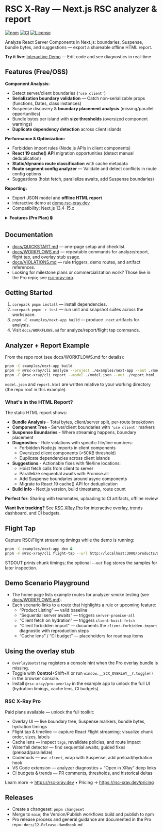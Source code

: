 # RSC X‑Ray — Next.js RSC analyzer & report

[![npm](https://img.shields.io/npm/v/@rsc-xray/cli.svg)](https://www.npmjs.com/package/@rsc-xray/cli)
[![CI](https://img.shields.io/github/actions/workflow/status/rsc-xray/rsc-xray/ci-release.yml?branch=main)](https://github.com/rsc-xray/rsc-xray/actions)
[![License](https://img.shields.io/badge/license-MIT-blue.svg)](LICENSE)

Analyze React Server Components in Next.js: boundaries, Suspense, bundle bytes, and suggestions — export a shareable offline HTML report.

**Try it live**: [Interactive Demo](https://demo.rsc-xray.dev) — Edit code and see diagnostics in real-time

## Features (Free/OSS)

**Component Analysis:**

- Detect server/client boundaries (`'use client'`)
- **Serialization boundary validation** — Catch non-serializable props (functions, Dates, class instances)
- Suspense discovery & **boundary placement analysis** (missing/parallel opportunities)
- Bundle bytes per island with **size thresholds** (oversized component warnings)
- **Duplicate dependency detection** across client islands

**Performance & Optimization:**

- Forbidden import rules (Node.js APIs in client components)
- **React 19 cache() API** migration opportunities (detect manual deduplication)
- **Static/dynamic route classification** with cache metadata
- **Route segment config analyzer** — Validate and detect conflicts in route config options
- Suggestions (hoist fetch, parallelize awaits, add Suspense boundaries)

**Reporting:**

- Export JSON model and **offline HTML report**
- Interactive demo at [demo.rsc-xray.dev](https://demo.rsc-xray.dev)
- Compatibility: Next.js 13.4–15.x

<details>
<summary><strong>Features (Pro Plan) 🔒</strong></summary>

**Live Development Tools:**

- **Interactive Overlay** — Real-time component tree with hydration timings overlaid on your running app
- **Hydration Performance Tracking** — Measure time-to-interactive for each client component
- **Cache Lens** — Visualize revalidateTag/revalidatePath impact, ISR/PPR policies, and route strategies
- **Flight Timeline** — Capture and analyze React Server Component streaming (chunk order, sizes, timings)
- **Server Actions Map** — Track which actions affect which routes through tags and paths

**CI/CD & Automation:**

- **Performance Dashboard** — Interactive HTML dashboard with A+ to F scoring, trend charts, and regression detection
- **Bundle Budgets** — Enforce size limits in CI and fail PRs that exceed thresholds
- **Automated Trend Collection** — Zero-config GitHub Action for historical performance tracking
- **PR Comments** — Automatic budget reports and delta comparisons posted to pull requests
- **Performance Scoring** — Composite scores based on bundle size, hydration, trends, and violations

**Developer Experience:**

- **VS Code Extension** — Inline diagnostics with one-click quick fixes (wrap in Suspense, add cache(), code splitting)
- **Automated Codemods** — Transform code to fix common patterns (use client, Suspense boundaries, preload hints)
- **Waterfall Detector** — Identify sequential data fetches with guided fixes
- **Advanced Diagnostics** — Route config conflicts, cache policy mismatches, static/dynamic classification

**Enterprise:**

- **Offline License Verification** — Air-gapped deployment support with JWT-based licensing
- **No Telemetry** — 100% local processing, zero network calls during analysis
- **Privacy Mode** — Full GDPR/HIPAA/SOC 2 compliance for sensitive codebases

Learn more → [https://rsc-xray.dev](https://rsc-xray.dev) • Pricing → [https://rsc-xray.dev/pricing](https://rsc-xray.dev/pricing)

</details>

## Documentation

- [docs/QUICKSTART.md](./docs/QUICKSTART.md) — one-page setup and checklist.
- [docs/WORKFLOWS.md](./docs/WORKFLOWS.md) — repeatable commands for analyze/report, flight tap, and overlay stub usage.
- [docs/VIOLATIONS.md](./docs/VIOLATIONS.md) — rule triggers, demo routes, and artifact references.
- Looking for milestone plans or commercialization work? Those live in the Pro repo; see [rsc-xray-pro](https://github.com/rsc-xray/rsc-xray-pro).

## Getting Started

1. `corepack pnpm install` — install dependencies.
2. `corepack pnpm -r test` — run unit and snapshot suites across the workspace.
3. `pnpm -C examples/next-app build` — produce `.next` artifacts for analysis.
4. Visit `docs/WORKFLOWS.md` for analyze/report/flight tap commands.

## Analyzer + Report Example

From the repo root (see docs/WORKFLOWS.md for details):

```bash
pnpm -C examples/next-app build
pnpm -F @rsc-xray/cli analyze --project ./examples/next-app --out ./model.json
pnpm -F @rsc-xray/cli report --model ./model.json --out ./report.html
```

`model.json` and `report.html` are written relative to your working directory (the repo root in this example).

### What's in the HTML Report?

The static HTML report shows:

- **Bundle Analysis** - Total bytes, client/server split, per-route breakdown
- **Component Tree** - Server/client boundaries with `'use client'` markers
- **Suspense Boundaries** - Where streaming happens, boundary placement
- **Diagnostics** - Rule violations with specific file/line numbers:
  - Forbidden Node.js imports in client components
  - Oversized client components (>50KB threshold)
  - Duplicate dependencies across client islands
- **Suggestions** - Actionable fixes with file/line locations:
  - Hoist fetch calls from client to server
  - Parallelize sequential awaits with Promise.all
  - Add Suspense boundaries around async components
  - Migrate to React 19 cache() API for deduplication
- **Build Info** - Next.js version, build timestamp, route count

**Perfect for:** Sharing with teammates, uploading to CI artifacts, offline review

**Want live tracking?** See [RSC XRay Pro](#rsc-xray-pro) for interactive overlay, trends dashboard, and CI budgets.

## Flight Tap

Capture RSC/Flight streaming timings while the demo is running:

```bash
pnpm -C examples/next-app dev &
pnpm -F @rsc-xray/cli flight-tap --url http://localhost:3000/products/analyzer --out ./flight.json
```

STDOUT prints chunk timings; the optional `--out` flag stores the samples for later inspection.

## Demo Scenario Playground

- The home page lists example routes for analyzer smoke testing (see [docs/WORKFLOWS.md](./docs/WORKFLOWS.md)).
- Each scenario links to a route that highlights a rule or upcoming feature:
  - “Product Listing” — valid baseline
  - “Sequential server awaits” — triggers `server-promise-all`
  - “Client fetch on hydration” — triggers `client-hoist-fetch`
  - “Client forbidden import” — documents the `client-forbidden-import` diagnostic with reproduction steps
  - “Cache lens” / “CI budget” — placeholders for roadmap items

## Using the overlay stub

- `OverlayBootstrap` registers a console hint when the Pro overlay bundle is missing.
- Toggle with **Control**+Shift+X or run `window.__SCX_OVERLAY__?.toggle()` in the browser console.
- Install `@rsc-xray/pro-overlay` in the example app to unlock the full UI (hydration timings, cache lens, CI budgets).

### RSC X‑Ray Pro

Paid plans available — unlock the full toolkit:

- Overlay UI — live boundary tree, Suspense markers, bundle bytes, hydration timings
- Flight tap & timeline — capture React Flight streaming; visualize chunk order, sizes, labels
- Cache lens — inspect `tags`, revalidate policies, and route impact
- Waterfall detector — find sequential awaits; guided fixes (preload/parallelize)
- Codemods — `use client`, wrap with Suspense, add preload/hydration hook
- VS Code extension — analyzer diagnostics + “Open in XRay” deep links
- CI budgets & trends — PR comments, thresholds, and historical deltas

Learn more → https://rsc-xray.dev • Pricing → https://rsc-xray.dev/pricing

## Releases

- Create a changeset: `pnpm changeset`
- Merge to `main`; the Version/Publish workflows build and publish to npm
- Pro release process and general guidance are documented in the Pro repo: `docs/12-Release-Handbook.md`

